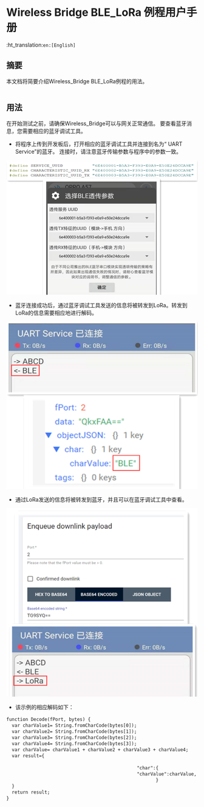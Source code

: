 # Wireless Bridge BLE_LoRa 例程用户手册

:ht_translation:`en:[English]`

## 摘要

本文档将简要介绍Wireless_Bridge BLE_LoRa例程的用法。

```Tip:: loraWanClass应该选择CLASS_C

```



## 用法

在开始测试之前，请确保Wireless_Bridge可以与网关正常通信。 要查看蓝牙消息，您需要相应的蓝牙调试工具。

- 将程序上传到开发板后，打开相应的蓝牙调试工具并连接到名为“ UART Service”的蓝牙。 连接时，请注意蓝牙传输参数与程序中的参数一致。

![](img/ble_lora_user_manual/01.png)

- 蓝牙连接成功后，通过蓝牙调试工具发送的信息将被转发到LoRa。转发到LoRa的信息需要相应地进行解码。

![](img/ble_lora_user_manual/02.png)

- 通过LoRa发送的信息将被转发到蓝牙，并且可以在蓝牙调试工具中查看。

![](img/ble_lora_user_manual/03.png)

- 该示例的相应解码如下：

```shell
function Decode(fPort, bytes) {
  var charValue1= String.fromCharCode(bytes[0]);
  var charValue2= String.fromCharCode(bytes[1]);
  var charValue3= String.fromCharCode(bytes[2]);
  var charValue4= String.fromCharCode(bytes[3]);
  var charValue= charValue1 + charValue2 + charValue3 + charValue4;
  var result={
    
                                                "char":{
                                                "charValue":charValue,
                                                       }
  }
  return result;
}
```
